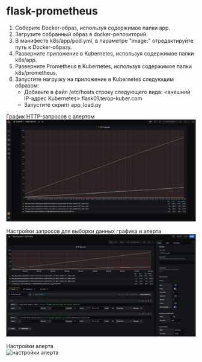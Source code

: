 # flask-prometheus
1. Соберите Docker-образ, используя содержимое папки app. 
2. Загрузите собранный образ в docker-репозиторий.
3. В манифесте k8s/app/pod.yml, в параметре "image:" отредактируйте путь к Docker-образу. 
4. Разверните приложение в Kubernetes, используя содержимое папки k8s/app.
5. Разверните Prometheus в Kubernetes, используя содержимое папки k8s/prometheus.
6. Запустите нагрузку на приложение в Kubernetes следующим образом:
   - Добавьте в файл /etc/hosts строку следующего вида: 
        <внешний IP-адрес Kubernetes> flask01.terop-kuber.com
   - Запустите скрипт app_load.py

График HTTP-запросов с алертом  
![график](https://github.com/terop1989/task1/blob/master/screenshots/graph.png)

Настройки запросов для выборки данных графика и алерта  
![настройки запросов](https://github.com/terop1989/task1/blob/master/screenshots/query.png)

Настройки алерта  
![настройки алерта](https://github.com/terop1989/task1/screenshots/alert.png)
